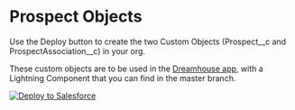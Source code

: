 # Prospect Objects

Use the Deploy button to create the two Custom Objects (Prospect__c and ProspectAssociation__c) in your org.

These custom objects are to be used in the [Dreamhouse app](http://www.dreamhouseapp.io/), with a Lightning Component that you can find in the master branch.

<a href="https://githubsfdeploy.herokuapp.com?owner=garazi&repo=prospectObject">
  <img alt="Deploy to Salesforce"
       src="https://raw.githubusercontent.com/afawcett/githubsfdeploy/master/deploy.png">
</a>
	